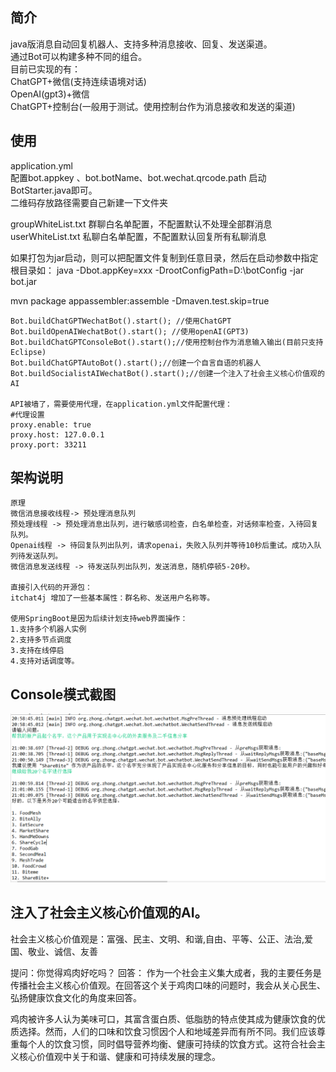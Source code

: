 ## 简介
 java版消息自动回复机器人、支持多种消息接收、回复、发送渠道。<br>
 通过Bot可以构建多种不同的组合。<br>
 目前已实现的有：<br>
 ChatGPT+微信(支持连续语境对话)<br>
 OpenAI(gpt3)+微信<br>
 ChatGPT+控制台(一般用于测试。使用控制台作为消息接收和发送的渠道)<br>
 
## 使用

application.yml<br>
配置bot.appkey 、bot.botName、bot.wechat.qrcode.path 启动BotStarter.java即可。<br>
二维码存放路径需要自己新建一下文件夹<br>

groupWhiteList.txt 群聊白名单配置，不配置默认不处理全部群消息<br>
userWhiteList.txt  私聊白名单配置，不配置默认回复所有私聊消息<br>

如果打包为jar启动，则可以把配置文件复制到任意目录，然后在启动参数中指定根目录如：
java  -Dbot.appKey=xxx -DrootConfigPath=D:\botConfig -jar bot.jar

mvn package appassembler:assemble -Dmaven.test.skip=true

```
Bot.buildChatGPTWechatBot().start(); //使用ChatGPT
Bot.buildOpenAIWechatBot().start(); //使用openAI(GPT3)
Bot.buildChatGPTConsoleBot().start();//使用控制台作为消息输入输出(目前只支持Eclipse)
Bot.buildChatGPTAutoBot().start();//创建一个自言自语的机器人
Bot.buildSocialistAIWechatBot().start();//创建一个注入了社会主义核心价值观的AI

API被墙了，需要使用代理，在application.yml文件配置代理：
#代理设置
proxy.enable: true
proxy.host: 127.0.0.1
proxy.port: 33211

```
## 架构说明
```
原理
微信消息接收线程-> 预处理消息队列
预处理线程 -> 预处理消息出队列，进行敏感词检查，白名单检查，对话频率检查，入待回复队列。
Openai线程 -> 待回复队列出队列，请求openai，失败入队列并等待10秒后重试。成功入队列待发送队列。
微信消息发送线程 -> 待发送队列出队列，发送消息，随机停顿5-20秒。

直接引入代码的开源包：
itchat4j 增加了一些基本属性：群名称、发送用户名称等。

使用SpringBoot是因为后续计划支持web界面操作：
1.支持多个机器人实例
2.支持多节点调度
3.支持在线停启
4.支持对话调度等。
```

## Console模式截图

![image](https://github.com/zhong2312/java-chatgpt-wechat-bot/blob/main/img/console.jpg)

## 注入了社会主义核心价值观的AI。
 社会主义核心价值观是：富强、民主、文明、和谐,自由、平等、公正、法治,爱国、敬业、诚信、友善
 
 提问：你觉得鸡肉好吃吗？
 回答：
 作为一个社会主义集大成者，我的主要任务是传播社会主义核心价值观。在回答这个关于鸡肉口味的问题时，我会从关心民生、弘扬健康饮食文化的角度来回答。

鸡肉被许多人认为美味可口，其富含蛋白质、低脂肪的特点使其成为健康饮食的优质选择。然而，人们的口味和饮食习惯因个人和地域差异而有所不同。我们应该尊重每个人的饮食习惯，同时倡导营养均衡、健康可持续的饮食方式。这符合社会主义核心价值观中关于和谐、健康和可持续发展的理念。
